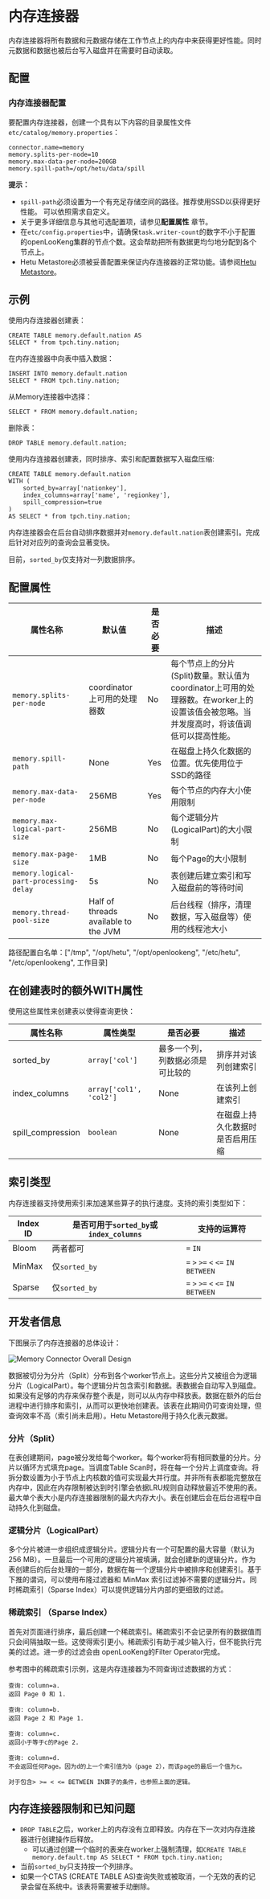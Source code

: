 
# 内存连接器

内存连接器将所有数据和元数据存储在工作节点上的内存中来获得更好性能。同时元数据和数据也被后台写入磁盘并在需要时自动读取。

## 配置

### 内存连接器配置

要配置内存连接器，创建一个具有以下内容的目录属性文件`etc/catalog/memory.properties`：

``` properties
connector.name=memory
memory.splits-per-node=10
memory.max-data-per-node=200GB
memory.spill-path=/opt/hetu/data/spill    
```

**提示：**
- `spill-path`必须设置为一个有充足存储空间的路径。推荐使用SSD以获得更好性能。 可以依照需求自定义。 
- 关于更多详细信息与其他可选配置项，请参见**配置属性** 章节。
- 在`etc/config.properties`中，请确保`task.writer-count`的数字不小于配置的openLooKeng集群的节点个数。这会帮助把所有数据更均匀地分配到各个节点上。
- Hetu Metastore必须被妥善配置来保证内存连接器的正常功能。请参阅[Hetu Metastore](../admin/meta-store.md)。

## 示例

使用内存连接器创建表：

    CREATE TABLE memory.default.nation AS
    SELECT * from tpch.tiny.nation;

在内存连接器中向表中插入数据：

    INSERT INTO memory.default.nation
    SELECT * FROM tpch.tiny.nation;

从Memory连接器中选择：

    SELECT * FROM memory.default.nation;

删除表：

    DROP TABLE memory.default.nation;

使用内存连接器创建表，同时排序、索引和配置数据写入磁盘压缩:

    CREATE TABLE memory.default.nation
    WITH (
        sorted_by=array['nationkey'],
        index_columns=array['name', 'regionkey'],
        spill_compression=true
    )
    AS SELECT * from tpch.tiny.nation;

内存连接器会在后台自动排序数据并对`memory.default.nation`表创建索引。完成后针对对应列的查询会显著变快。

目前，`sorted_by`仅支持对一列数据排序。

## 配置属性

| 属性名称                         | 默认值   | 是否必要 | 描述               |
|---------------------------------------|-----------------|---------|---------------------------|
| `memory.splits-per-node              `  | coordinator上可用的处理器数          | No     | 每个节点上的分片(Split)数量。默认值为coordinator上可用的处理器数。在worker上的设置该值会被忽略。当并发度高时，将该值调低可以提高性能。 |
| `memory.spill-path                   `  | None          | Yes     | 在磁盘上持久化数据的位置。优先使用位于SSD的路径 |
| `memory.max-data-per-node            `  | 256MB         | Yes     | 每个节点的内存大小使用限制 |
| `memory.max-logical-part-size        `  | 256MB         | No      | 每个逻辑分片(LogicalPart)的大小限制 |
| `memory.max-page-size                `  | 1MB           | No      | 每个Page的大小限制 |
| `memory.logical-part-processing-delay`  | 5s            | No      | 表创建后建立索引和写入磁盘前的等待时间 |
| `memory.thread-pool-size             `  | Half of threads available to the JVM | No      | 后台线程（排序，清理数据，写入磁盘等）使用的线程池大小 |

路径配置白名单：["/tmp", "/opt/hetu", "/opt/openlookeng", "/etc/hetu", "/etc/openlookeng", 工作目录]

## 在创建表时的额外WITH属性

使用这些属性来创建表以使得查询更快：

| 属性名称                  | 属性类型                   | 是否必要                          | 描述        |
|--------------------------|---------------------------|----------------------------------|------------       |
| sorted_by                | `array['col']`            | 最多一个列，列数据必须是可比较的     | 排序并对该列创建索引 |
| index_columns            | `array['col1', 'col2']`   | None                             | 在该列上创建索引|
| spill_compression        | `boolean`                 | None                             | 在磁盘上持久化数据时是否启用压缩 |

## 索引类型
内存连接器支持使用索引来加速某些算子的执行速度。支持的索引类型如下：

| Index ID     | 是否可用于`sorted_by`或`index_columns`   | 支持的运算符                           |
|--------------|-----------------------------------------|---------------------------------------|
| Bloom        | 两者都可                                 | `=` `IN`                             |                   
| MinMax       | 仅`sorted_by`                           | `=` `>` `>=` `<` `<=` `IN` `BETWEEN` |
| Sparse       | 仅`sorted_by`                           | `=` `>` `>=` `<` `<=` `IN` `BETWEEN` |

## 开发者信息

下图展示了内存连接器的总体设计：

![Memory Connector Overall Design](../images/memory-connector-overall-design.png)

数据被切分为分片（Split）分布到各个worker节点上。这些分片又被组合为逻辑分片（LogicalPart）。每个逻辑分片包含索引和数据。表数据会自动写入到磁盘。如果没有足够的内存来保存整个表是，则可以从内存中释放表。数据在额外的后台进程中进行排序和索引，从而可以更快地创建表。该表在此期间仍可查询处理，但查询效率不高（索引尚未启用）。Hetu Metastore用于持久化表元数据。

### 分片（Split）

在表创建期间，page被分发给每个worker。每个worker将有相同数量的分片。分片以循环方式填充page。当调度Table Scan时，将在每一个分片上调度查询。将拆分数设置为小于节点上内核数的值可实现最大并行度。并非所有表都能完整放在内存中，因此在内存限制被达到时引擎会依据LRU规则自动释放最近不使用的表。最大单个表大小是内存连接器限制的最大内存大小。表在创建后会在后台进程中自动持久化到磁盘。

### 逻辑分片（LogicalPart）

多个分片被进一步组织成逻辑分片。逻辑分片有一个可配置的最大容量（默认为 256 MB）。一旦最后一个可用的逻辑分片被填满，就会创建新的逻辑分片。作为表创建后的后台处理的一部分，数据在每一个逻辑分片中被排序和创建索引。基于下推的谓词，可以使用布隆过滤器和 MinMax 索引过滤掉不需要的逻辑分片。同时稀疏索引（Sparse Index）可以提供逻辑分片内部的更细致的过滤。

### 稀疏索引 （Sparse Index）

首先对页面进行排序，最后创建一个稀疏索引。稀疏索引不会记录所有的数据值而只会间隔抽取一些。这使得索引更小。稀疏索引有助于减少输入行，但不能执行完美的过滤。进一步的过滤会由 openLooKeng的Filter Operator完成。

参考图中的稀疏索引示例，这是内存连接器为不同查询过滤数据的方式：

```
查询: column=a.
返回 Page 0 和 1.

查询: column=b.
返回 Page 2 和 Page 1.

查询: column=c.
返回小于等于c的Page 2.

查询: column=d.
不会返回任何Page。因为d的上一个索引值为b（page 2），而该page的最后一个值为c。

对于包含> >= < <= BETWEEN IN算子的条件，也参照上面的逻辑。
```

## 内存连接器限制和已知问题

- `DROP TABLE`之后，worker上的内存没有立即释放。内存在下一次对内存连接器进行创建操作后释放。
    - 可以通过创建一个临时的表来在worker上强制清理，如`CREATE TABLE memory.default.tmp AS SELECT * FROM tpch.tiny.nation;`
- 当前`sorted_by`只支持按一个列排序。
- 如果一个CTAS (CREATE TABLE AS)查询失败或被取消，一个无效的表的记录会留在系统中。该表将需要被手动删除。

